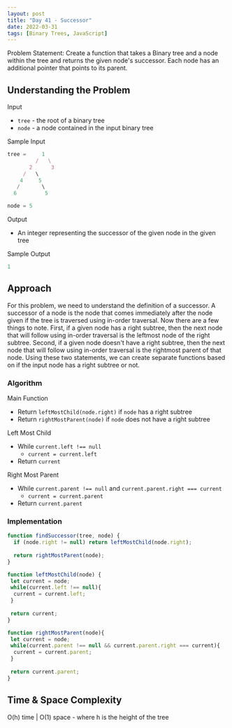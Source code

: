 ```yaml
---
layout: post
title: "Day 41 - Successor"
date: 2022-03-31
tags: [Binary Trees, JavaScript]
---
```


Problem Statement: Create a function that takes a Binary tree and a node within the tree and returns the given node's successor. Each node has an additional pointer that points to its parent.

## Understanding the Problem

Input

* `tree` - the root of a binary tree
* `node` - a node contained in the input binary tree

Sample Input

```js
tree =     1
         /   \
       2      3
     /   \   
    4     5 
   /       \   
  6         5

node = 5

```

Output

* An integer representing the successor of the given node in the given tree

Sample Output

```js
1
```

## Approach

For this problem, we need to understand the definition of a successor. A successor of a node is the node that comes immediately after the node given if the tree is traversed using in-order traversal. Now there are a few things to note. First, if a given node has a right subtree, then the next node that will follow using in-order traversal is the leftmost node of the right subtree. Second, if a given node doesn't have a right subtree, then the next node that will follow using in-order traversal is the rightmost parent of that node. Using these two statements, we can create separate functions based on if the input node has a right subtree or not.

### Algorithm
  
Main Function

* Return `leftMostChild(node.right)` if `node` has a right subtree
* Return `rightMostParent(node)` if `node` does not have a right subtree

Left Most Child

* While `current.left !== null`
  * `current = current.left`
* Return `current`

Right Most Parent

* While `current.parent !== null` and `current.parent.right === current`
  * `current = current.parent`
* Return `current.parent`

### Implementation

```js
function findSuccessor(tree, node) {
  if (node.right != null) return leftMostChild(node.right);
 
  return rightMostParent(node);
}

function leftMostChild(node) {
 let current = node;
 while(current.left !== null){
  current = current.left;
 }
 
 return current;
}

function rightMostParent(node){
 let current = node;
 while(current.parent !== null && current.parent.right === current){
  current = current.parent;
 }
 
 return current.parent;
}

```

## Time & Space Complexity

O(h) time | O(1) space - where h is the height of the tree
